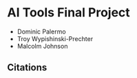 # AI Tools Final Project
- Dominic Palermo
- Troy Wypishinski-Prechter
- Malcolm Johnson



## Citations

